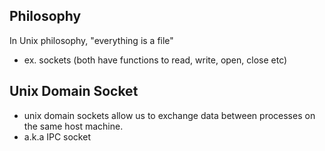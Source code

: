
## Philosophy
In Unix philosophy, "everything is a file"
- ex. sockets (both have functions to read, write, open, close etc)

## Unix Domain Socket
- unix domain sockets allow us to exchange data between processes on the same host machine.
- a.k.a IPC socket
